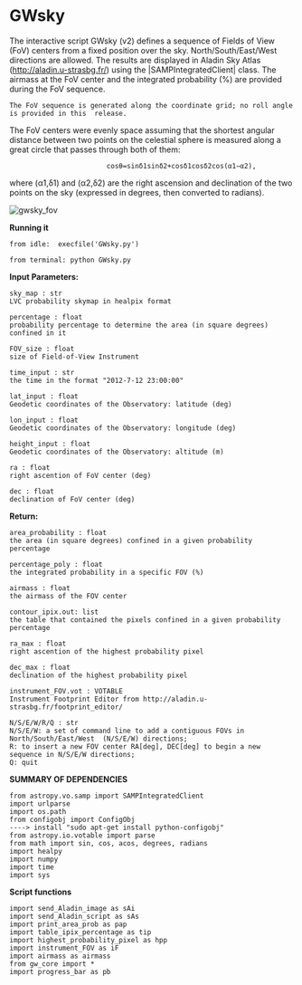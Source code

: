 # GWsky
The interactive script GWsky (v2) defines a sequence of Fields of View (FoV) centers from a fixed position over the sky. North/South/East/West directions are allowed. The results are displayed in Aladin Sky Atlas (http://aladin.u-strasbg.fr/) using the |SAMPIntegratedClient| class. The airmass at the FoV center and the integrated probability (%)
are provided during the FoV sequence.
    
    The FoV sequence is generated along the coordinate grid; no roll angle is provided in this  release.
The FoV centers were evenly space assuming that the shortest angular distance between two points on the celestial sphere is measured along a great circle that passes through both of them:

                            cosθ=sinδ1sinδ2+cosδ1cosδ2cos(α1−α2), 
where (α1,δ1) and (α2,δ2) are the right ascension and declination of the two points on the sky (expressed in degrees, then converted to radians).

![gwsky_fov](https://cloud.githubusercontent.com/assets/11920251/11462523/da085a7a-9715-11e5-959a-5a89076b1e1e.jpg)

**Running it**

    from idle:  execfile('GWsky.py')
    
    from terminal: python GWsky.py


**Input Parameters:**


    sky_map : str 
    LVC probability skymap in healpix format

    percentage : float
    probability percentage to determine the area (in square degrees) confined in it

    FOV_size : float
    size of Field-of-View Instrument

    time_input : str
    the time in the format "2012-7-12 23:00:00"

    lat_input : float
    Geodetic coordinates of the Observatory: latitude (deg)

    lon_input : float
    Geodetic coordinates of the Observatory: longitude (deg)

    height_input : float
    Geodetic coordinates of the Observatory: altitude (m)

    ra : float
    right ascention of FoV center (deg)

    dec : float
    declination of FoV center (deg)


**Return:**

    area_probability : float
    the area (in square degrees) confined in a given probability percentage

    percentage_poly : float
    the integrated probability in a specific FOV (%)

    airmass : float
    the airmass of the FOV center

    contour_ipix.out: list
    the table that contained the pixels confined in a given probability percentage

    ra_max : float
    right ascention of the highest probability pixel

    dec_max : float
    declination of the highest probability pixel

    instrument_FOV.vot : VOTABLE
    Instrument Footprint Editor from http://aladin.u-strasbg.fr/footprint_editor/

    N/S/E/W/R/Q : str
    N/S/E/W: a set of command line to add a contiguous FOVs in North/South/East/West  (N/S/E/W) directions;
    R: to insert a new FOV center RA[deg], DEC[deg] to begin a new sequence in N/S/E/W directions;
    Q: quit
    
**SUMMARY OF DEPENDENCIES**

    from astropy.vo.samp import SAMPIntegratedClient
    import urlparse
    import os.path
    from configobj import ConfigObj
    ----> install "sudo apt-get install python-configobj"
    from astropy.io.votable import parse
    from math import sin, cos, acos, degrees, radians
    import healpy
    import numpy
    import time                                                                   
    import sys 

**Script functions**

    import send_Aladin_image as sAi
    import send_Aladin_script as sAs
    import print_area_prob as pap
    import table_ipix_percentage as tip
    import highest_probability_pixel as hpp
    import instrument_FOV as iF
    import airmass as airmass
    from gw_core import *
    import progress_bar as pb
